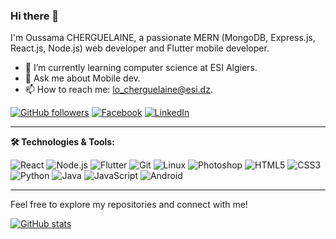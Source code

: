 ### Hi there 👋

I'm Oussama CHERGUELAINE, a passionate MERN (MongoDB, Express.js, React.js, Node.js) web developer and Flutter mobile developer.

- 🌱 I’m currently learning computer science at ESI Algiers.
- 💬 Ask me about Mobile dev.
- 📫 How to reach me: lo_cherguelaine@esi.dz.

[![GitHub followers](https://img.shields.io/github/followers/your-username?label=Follow&style=social)](https://github.com/ousscher)
[![Facebook](https://img.shields.io/badge/Facebook-Page-blue?logo=facebook&style=social&logoColor=white)](https://www.facebook.com/profile.php?id=100013043322287&locale=fr_FR)
[![LinkedIn](https://img.shields.io/badge/LinkedIn-Profile-blue?logo=linkedin&style=social&logoColor=white)](https://www.linkedin.com/in/oussama-cherguelaine-300125291/)


---


**🛠️ Technologies & Tools:**

![React](https://img.shields.io/badge/-React-blue?logo=react&logoColor=white)
![Node.js](https://img.shields.io/badge/-Node.js-green?logo=node.js&logoColor=white)
![Flutter](https://img.shields.io/badge/-Flutter-blue?logo=flutter&logoColor=white)
![Git](https://img.shields.io/badge/-Git-black?logo=git&logoColor=white)
![Linux](https://img.shields.io/badge/-Linux-black?logo=linux&logoColor=white)
![Photoshop](https://img.shields.io/badge/-Photoshop-blue?logo=adobe-photoshop&logoColor=white)
![HTML5](https://img.shields.io/badge/-HTML5-orange?logo=html5&logoColor=white)
![CSS3](https://img.shields.io/badge/-CSS3-blue?logo=css3&logoColor=white)
![Python](https://img.shields.io/badge/-Python-blue?logo=python&logoColor=white)
![Java](https://img.shields.io/badge/-Java-red?logo=java&logoColor=white)
![JavaScript](https://img.shields.io/badge/-JavaScript-yellow?logo=javascript&logoColor=white)
![Android](https://img.shields.io/badge/-Android-green?logo=android&logoColor=white)

---

Feel free to explore my repositories and connect with me!

[![GitHub stats](https://github-readme-stats.vercel.app/api?username=your-username&show_icons=true&hide=prs,issues&count_private=true)](https://github.com/ousscher)

